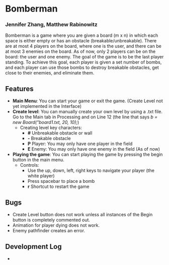# Bomberman
### Jennifer Zhang, Matthew Rabinowitz

Bomberman is a game where you are given a board (m x n) in which each space is either empty or has an obstacle (breakable/unbreakable). There are at most 4 players on the board, where one is the user, and there can be at most 3 enemies on the board. As of now, only 2 players can be on the board: the user and one enemy.
The goal of the game is to be the last player standing. To achieve this goal, each player is given a set number of bombs, and each player can use those bombs to destroy breakable obstacles, get close to their enemies, and eliminate them. 

## Features
- **Main Menu**: You can start your game or exit the game. (Create Level not yet implemented in the Interface)
- **Create level**: You can manually create your own level by using a .txt file. Go to the Main tab in Processing and on Line 12 (the line that says *b = new Board("board1.txt, 20, 10);*)
  - Creating level key characters:
    - **#** Unbreakable obstacle or wall
    - **-** Breakable obstacle
    - **P** Player: You may only have one player in the field
    - **E** Enemy: You may only have one enemy in the field (As of now)
- **Playing the game**: You can start playing the game by pressing the begin button in the main menu.
  - Controls:
    - Use the up, down, left, right keys to navigate your player (the white player)
    - Press spacebar to place a bomb
    - **r** Shortcut to restart the game


## Bugs
- Create Level button does not work unless all instances of the Begin button is completely commented out.
- Animation for player dying does not work.
- Enemy pathfinder creates an error.


## Development Log
- 